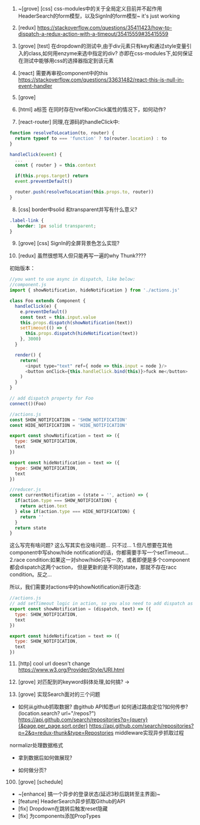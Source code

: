1. ~[grove] [css] css-modules中的关于全局定义目前并不起作用
HeaderSearch的form模型，以及SignIn的form模型~
it's just working

2. [redux]
https://stackoverflow.com/questions/35411423/how-to-dispatch-a-redux-action-with-a-timeout/35415559#35415559

3. [grove] [test] 在dropdown的测试中,由于div元素只有key和通过style变量引入的class,如何用enzyme来选中指定的div?
亦即在css-modules下,如何保证在测试中能够用css的选择器指定到该元素

4. [react] 需要再审视component中的this
https://stackoverflow.com/questions/33631482/react-this-is-null-in-event-handler

5. [grove]

6. [html] a标签 在同时存在href和onClick属性的情况下，如何动作?

7. [react-router] 同理<Link>,在源码的handleClick中:

```js
function resolveToLocation(to, router) {
  return typeof to === 'function' ? to(router.location) : to
}

handleClick(event) {
  ...
  const { router } = this.context

  if(this.props.target) return
  event.preventDefault()

  router.push(resolveToLocation(this.props.to, router))
}

```

8. [css] border中solid 和transparent并写有什么意义?
```scss
.label-link {
   border: 1px solid transparent;
}
```

9. [grove] [css] SignIn的全屏背景色怎么实现?

10. [redux] 虽然很想骂人但只能再写一遍的why Thunk????

初始版本：
```js
//you want to use async in dispatch, like below:
//component.js
import { showNotification, hideNotification } from './actions.js'

class Foo extends Component {
  handleClick(e) {
    e.preventDefault()
    const text = this.input.value
    this.props.dispatch(showNotification(text))
    setTimeout(() => {
      this.props.dispatch(hideNotification(text))
    }, 3000)
  }

  render() {
    return(
      <input type="text" ref={ node => this.input = node }/>
      <button onClick={this.handleClick.bind(this)}>fuck me</button>
    )
  }
}

// add dispatch property for Foo
connect()(Foo)

//actions.js
const SHOW_NOTIFICATION = 'SHOW_NOTIFICATION'
const HIDE_NOTIFICATION = 'HIDE_NOTIFICATION'

export const showNotification = text => ({
  type: SHOW_NOTIFICATION,
  text
})

export const hideNotification = text => ({
  type: SHOW_NOTIFICATION,
  text
})

//reducer.js
const currentNotification = (state = '', action) => {
  if(action.type === SHOW_NOTIFICATION) {
    return action.text
  } else if(action.type === HIDE_NOTIFICATION) {
    return ''
  }
  return state
}

```
这么写完有啥问题?
这么写其实也没啥问题...
只不过...
1.但凡想要在其他component中写show/hide notification的话，你都需要手写一个setTimeout...
2.race condition:如果这一对show/hide只写一次，或者即便是多个component都会dispatch这两个action，
但是更新的是不同的state，那就不存在racc condition。反之...

所以，我们需要对actions中的showNotification进行改造:

```js
//actions.js
// add setTimeout logic in action, so you also need to add dispatch as parms
export const showNotification = (dispatch, text) => ({
  type: SHOW_NOTIFICATION,
  text
})

export const hideNotification = text => ({
  type: SHOW_NOTIFICATION,
  text
})

```
11. [http] cool url doesn't change
https://www.w3.org/Provider/Style/URI.html

12. [grove] 对匹配到的keyword斜体处理,如何搞? ->

13. [grove] 实现Search面对的三个问题
+ 如何从github抓取数据?
由github API知悉url
  如何通过路由定位?如何传参?(location.search? url="/repos?")
  https://api.github.com/search/repositories?q={query}{&page,per_page,sort,order}
  https://api.github.com/search/repositories?p=2&q=redux-thunk&type=Repostories
middleware实现异步抓取过程

normalizr处理数据格式

+ 拿到数据后如何做展现?

+ 如何做分页?

100. [grove] [schedule]
+ ~[enhance] 搞一个异步的登录状态(延迟3秒后跳转至主界面)~
+ [feature] HeaderSearch异步抓取Github的API
+ [fix] Dropdown在跳转后触发reset隐藏
+ [fix] 为components添加PropTypes

